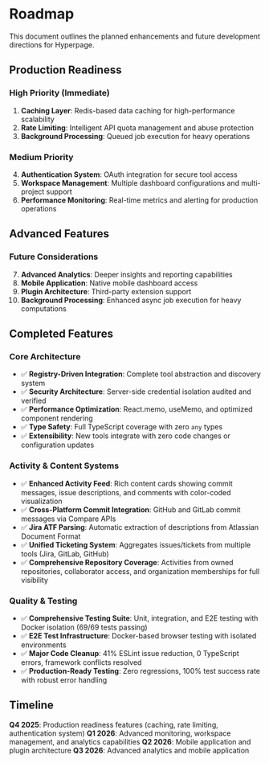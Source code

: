 # Roadmap

This document outlines the planned enhancements and future development directions for Hyperpage.

## Production Readiness

### High Priority (Immediate)
1. **Caching Layer**: Redis-based data caching for high-performance scalability
2. **Rate Limiting**: Intelligent API quota management and abuse protection
3. **Background Processing**: Queued job execution for heavy operations

### Medium Priority
4. **Authentication System**: OAuth integration for secure tool access
5. **Workspace Management**: Multiple dashboard configurations and multi-project support
6. **Performance Monitoring**: Real-time metrics and alerting for production operations

## Advanced Features

### Future Considerations
7. **Advanced Analytics**: Deeper insights and reporting capabilities
8. **Mobile Application**: Native mobile dashboard access
9. **Plugin Architecture**: Third-party extension support
10. **Background Processing**: Enhanced async job execution for heavy computations

## Completed Features

### Core Architecture
- ✅ **Registry-Driven Integration**: Complete tool abstraction and discovery system
- ✅ **Security Architecture**: Server-side credential isolation audited and verified
- ✅ **Performance Optimization**: React.memo, useMemo, and optimized component rendering
- ✅ **Type Safety**: Full TypeScript coverage with zero `any` types
- ✅ **Extensibility**: New tools integrate with zero code changes or configuration updates

### Activity & Content Systems
- ✅ **Enhanced Activity Feed**: Rich content cards showing commit messages, issue descriptions, and comments with color-coded visualization
- ✅ **Cross-Platform Commit Integration**: GitHub and GitLab commit messages via Compare APIs
- ✅ **Jira ATF Parsing**: Automatic extraction of descriptions from Atlassian Document Format
- ✅ **Unified Ticketing System**: Aggregates issues/tickets from multiple tools (Jira, GitLab, GitHub)
- ✅ **Comprehensive Repository Coverage**: Activities from owned repositories, collaborator access, and organization memberships for full visibility

### Quality & Testing
- ✅ **Comprehensive Testing Suite**: Unit, integration, and E2E testing with Docker isolation (69/69 tests passing)
- ✅ **E2E Test Infrastructure**: Docker-based browser testing with isolated environments
- ✅ **Major Code Cleanup**: 41% ESLint issue reduction, 0 TypeScript errors, framework conflicts resolved
- ✅ **Production-Ready Testing**: Zero regressions, 100% test success rate with robust error handling

## Timeline

**Q4 2025**: Production readiness features (caching, rate limiting, authentication system)
**Q1 2026**: Advanced monitoring, workspace management, and analytics capabilities
**Q2 2026**: Mobile application and plugin architecture
**Q3 2026**: Advanced analytics and mobile application
